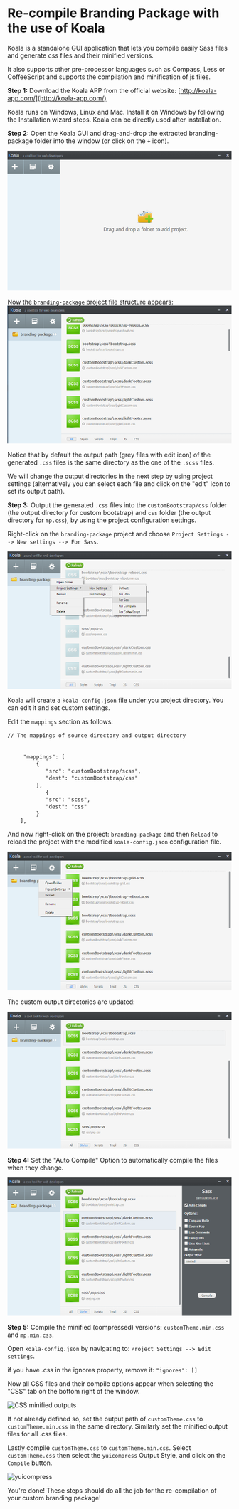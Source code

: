 # Re-compile Branding Package with the use of Koala

Koala is a standalone GUI application that lets you compile easily Sass files and generate css files and their minified versions.

It also supports other pre-processor languages such as Compass, Less or CoffeeScript and supports the compilation and minification of js files.

**Step 1:** Download the Koala APP from the official website: [http://koala-app.com/](http://koala-app.com/)

Koala runs on Windows, Linux and Mac. Install it on Windows by following the Installation wizard steps. Koala can be directly used after installation.

**Step 2:** Open the Koala GUI and drag-and-drop the extracted branding-package folder into the window (or click on the `+` icon).

![Drag and Drop](img/Koala1.png)

Now the `branding-package` project file structure appears:
![Project structure](img/Koala2.png)

Notice that by default the output path (grey files with edit icon) of the generated `.css` files is the same directory as the one of the `.scss` files.

We will change the output directories in the next step by using project settings (alternatively you can select each file and click on the &quot;edit&quot; icon to set its output path).

**Step 3:** Output the generated `.css` files into the `customBootstrap/css` folder (the output directory for custom bootstrap) and `css` folder (the output directory for `mp.css`), by using the project configuration settings.

Right-click on the `branding-package` project and choose `Project Settings --> New settings --> For Sass`.

![New Settings](img/Koala3.png)

Koala will create a `koala-config.json` file under you project directory. You can edit it and set custom settings.

Edit the `mappings` section as follows:

```
// The mappings of source directory and output directory
	

     "mappings": [
		 {
		 	"src": "customBootstrap/scss",
		 	"dest": "customBootstrap/css"
		 },
            {
		 	"src": "scss",
		 	"dest": "css"
		 } 
	],
```

And now right-click on the project: `branding-package` and then `Reload` to reload the project with the modified `koala-config.json` configuration file.

![Reload](img/Koala4.png)

The custom output directories are updated:

![Custom dirs](img/Koala5.png)

**Step 4:** Set the &quot;Auto Compile&quot; Option to automatically compile the files when they change.

![Auto Compile](img/Koala6.png)

**Step 5:** Compile the minified (compressed) versions: `customTheme.min.css` and `mp.min.css`.

Open `koala-config.json` by navigating to: `Project Settings --> Edit settings`.

if you have .css in the ignores property, remove it:
```"ignores": []```

Now all CSS files and their compile options appear when selecting the &quot;CSS&quot; tab on the bottom right of the window.

![CSS minified outputs](img/Koala7.png)

If not already defined so, set the output path of `customTheme.css` to `customTheme.min.css` in the same directory. Similarly set the minified output files for all .css files.

Lastly compile `customTheme.css` to `customTheme.min.css`. Select `customTheme.css` then select the `yuicompress` Output Style, and click on the `Compile` button.

![yuicompress](img/Koala8.png)

You&#39;re done! These steps should do all the job for the re-compilation of your custom branding package!


